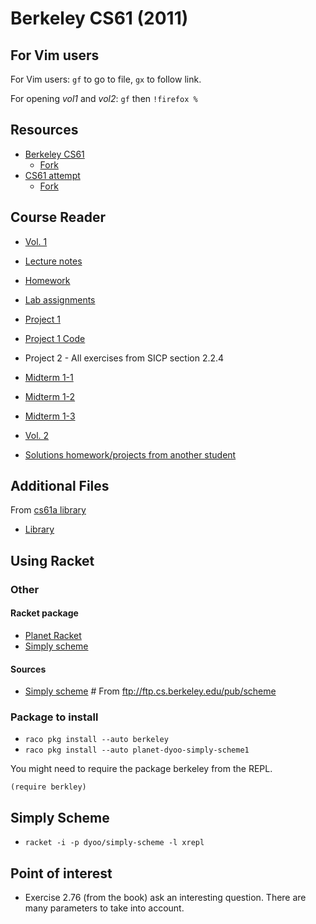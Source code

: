 # Berkeley CS61 (2011)

## For Vim users

For Vim users: `gf` to go to file, `gx` to follow link.

For opening *vol1* and *vol2*: `gf` then `!firefox %`

## Resources

* [Berkeley CS61](https://github.com/theurere/berkeley_cs61a_spring-2011_archive)
    * [Fork](https://github.com/Phantas0s/berkeley_cs61a_spring-2011_archive)
* [CS61 attempt](https://github.com/labria/cs61a)
    * [Fork](https://github.com/Phantas0s/cs61a)

## Course Reader

* [Vol. 1](./course/reader/vol1.html)

* [Lecture notes](./course/reader/notes.pdf)
* [Homework](./course/reader/nodate-hw.pdf)
* [Lab assignments](./course/reader/nodate-labs.pdf)

* [Project 1](./course/reader/nodate-21.pdf)

* [Project 1 Code](./course/reader/twenty-one.scm)
* Project 2 - All exercises from SICP section 2.2.4

* [Midterm 1-1](./course/reader/mt1-1.pdf)
* [Midterm 1-2](./course/reader/mt1-2.pdf)
* [Midterm 1-3](./course/reader/mt1-3.pdf)

* [Vol. 2](./course/reader/vol2.html)

* [Solutions homework/projects from another student](https://github.com/Phantas0s/cs61a-sp11)

## Additional Files

From [cs61a library](https://inst.cs.berkeley.edu/~cs61a/sp09/library/)

* [Library](./course/library)

## Using Racket

### Other

#### Racket package
* [Planet Racket](https://planet.racket-lang.org/)
* [Simply scheme](https://planet.racket-lang.org/package-source/dyoo/simply-scheme.plt/2/2/planet-docs/manual/index.html)

#### Sources

* [Simply scheme](./scheme) # From ftp://ftp.cs.berkeley.edu/pub/scheme

### Package to install

* `raco pkg install --auto berkeley`
* `raco pkg install --auto planet-dyoo-simply-scheme1`

You might need to require the package berkeley from the REPL.

`(require berkley)`

## Simply Scheme

* `racket -i -p dyoo/simply-scheme -l xrepl`

## Point of interest

* Exercise 2.76 (from the book) ask an interesting question. There are many parameters to take into account.
